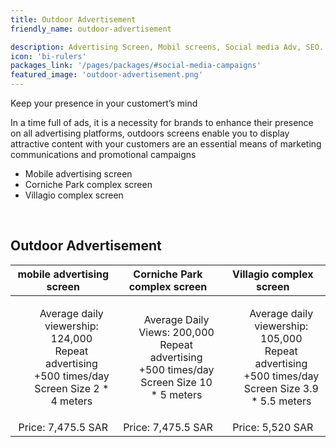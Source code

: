 ```yaml
---
title: Outdoor Advertisement
friendly_name: outdoor-advertisement

description: Advertising Screen, Mobil screens, Social media Adv, SEO.
icon: 'bi-rulers'
packages_link: '/pages/packages/#social-media-campaigns'
featured_image: 'outdoor-advertisement.png'
---
```

Keep your presence in your customert’s mind 

In a time full of ads, it is a necessity for brands to enhance their presence on all advertising platforms, outdoors screens enable you to display attractive content with your customers are an essential means of marketing communications and promotional campaigns

- Mobile advertising screen
- Corniche Park complex screen
- Villagio complex screen

<br>

## Outdoor Advertisement

|    **mobile advertising screen**    |   **Corniche Park complex screen**    |     **Villagio complex screen**     |
|:-----------------------------------:|:-------------------------------------:|:-----------------------------------:|
|   <ul style="list-style-type: none"><li>Average daily viewership: 124,000  </li><li>  Repeat advertising +500 times/day </li><li> Screen Size  2 * 4 meters </li></ul>| <ul style="list-style-type: none"><li>Average Daily Views: 200,000 </li><li>Repeat advertising +500 times/day</li><li> Screen Size  10 * 5  meters </li></ul>|  <ul style="list-style-type: none"><li>Average daily viewership: 105,000</li><li> Repeat advertising +500 times/day</li><li>Screen Size 3.9 * 5.5  meters</li></ul>|
|         Price: 7,475.5 SAR          |          Price: 7,475.5 SAR           |           Price: 5,520 SAR          | 

<br>

